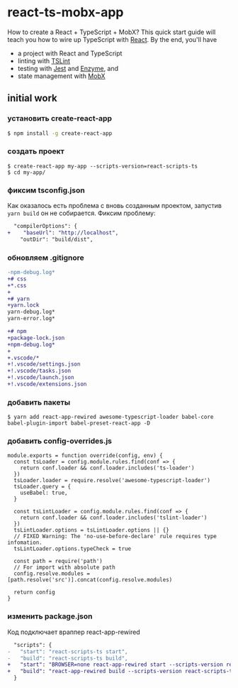 # react-ts-mobx-app
How to create a React + TypeScript + MobX?
This quick start guide will teach you how to wire up TypeScript with [React](http://facebook.github.io/react/).
By the end, you'll have

* a project with React and TypeScript
* linting with [TSLint](https://github.com/palantir/tslint)
* testing with [Jest](https://facebook.github.io/jest/) and [Enzyme](http://airbnb.io/enzyme/), and
* state management with [MobX](https://mobx.js.org/)

## initial work

### установить create-react-app
```bash
$ npm install -g create-react-app
```

### создать проект
```shell
$ create-react-app my-app --scripts-version=react-scripts-ts
$ cd my-app/
```

### фиксим tsconfig.json
Как оказалось есть проблема с вновь созданным проектом, запустив `yarn build` он не собирается. Фиксим проблему:
```diff
  "compilerOptions": {
+    "baseUrl": "http://localhost",
    "outDir": "build/dist",
```

### обновляем .gitignore
```diff
-npm-debug.log*
+# css
+*.css
+
+# yarn
+yarn.lock
yarn-debug.log*
yarn-error.log*

+# npm
+package-lock.json
+npm-debug.log*
+
+.vscode/*
+!.vscode/settings.json
+!.vscode/tasks.json
+!.vscode/launch.json
+!.vscode/extensions.json
```

### добавить пакеты
```
$ yarn add react-app-rewired awesome-typescript-loader babel-core babel-plugin-import babel-preset-react-app -D
```

### добавить config-overrides.js
```
module.exports = function override(config, env) {
  const tsLoader = config.module.rules.find(conf => {
    return conf.loader && conf.loader.includes('ts-loader')
  })
  tsLoader.loader = require.resolve('awesome-typescript-loader')
  tsLoader.query = {
    useBabel: true,
  }

  const tsLintLoader = config.module.rules.find(conf => {
    return conf.loader && conf.loader.includes('tslint-loader')
  })
  tsLintLoader.options = tsLintLoader.options || {}
  // FIXED Warning: The 'no-use-before-declare' rule requires type infomation.
  tsLintLoader.options.typeCheck = true

  const path = require('path')
  // For import with absolute path
  config.resolve.modules = [path.resolve('src')].concat(config.resolve.modules)

  return config
}
```

### изменить package.json
Код подключает враппер react-app-rewired
```diff
  "scripts": {
-   "start": "react-scripts-ts start",
-   "build": "react-scripts-ts build",
+   "start": "BROWSER=none react-app-rewired start --scripts-version react-scripts-ts",
+   "build": "react-app-rewired build --scripts-version react-scripts-ts",
  }
```
